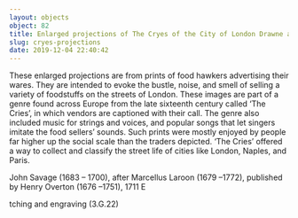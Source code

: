 ```yaml
---
layout: objects
object: 82
title: Enlarged projections of The Cryes of the City of London Drawne after the Life
slug: cryes-projections
date: 2019-12-04 22:40:42
---
```

These enlarged projections are from prints of food hawkers advertising their wares.  They are intended to evoke the bustle, noise, and smell of selling a variety of foodstuffs  on the streets of London. These images are part of a genre found across Europe from the late sixteenth century called ‘The Cries’, in which vendors are captioned with their call. The genre also included music for strings and voices, and popular songs that let singers imitate the food sellers’ sounds. Such prints were mostly enjoyed by people far higher up the social scale than the traders depicted.  ‘The Cries’ offered a way to collect and classify  the street life of cities like London, Naples, and Paris.  

John Savage (1683 – 1700),  after Marcellus Laroon (1679 –1772), published  by Henry Overton (1676 –1751), 1711 E

tching and engraving  (3.G.22)

